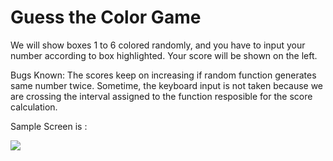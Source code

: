 # Guess the Color Game

We will show boxes 1 to 6 colored randomly, and you have to input your number according to box highlighted. 
Your score will be shown on the left.


Bugs Known:
The scores keep on increasing if random function generates same number twice.
Sometime, the keyboard input is not taken because we are crossing the interval assigned to the function resposible for the score calculation.

Sample Screen is : 

![](https://github.com/murali-arun/GuessTheColorGame/blob/master/web/ScreenShot_sample.JPG)

